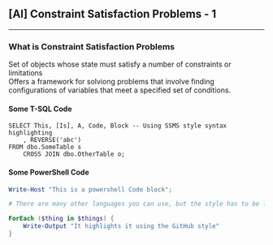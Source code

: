 ## [AI] Constraint Satisfaction Problems - 1
---

### What is Constraint Satisfaction Problems

Set of objects whose state must satisfy a number of constraints or limitations  
Offers a framework for solviong problems that involve finding configurations of variables that meet a specified set of conditions.


#### Some T-SQL Code

```tsql
SELECT This, [Is], A, Code, Block -- Using SSMS style syntax highlighting
    , REVERSE('abc')
FROM dbo.SomeTable s
    CROSS JOIN dbo.OtherTable o;
```

#### Some PowerShell Code

```powershell
Write-Host "This is a powershell Code block";

# There are many other languages you can use, but the style has to be loaded first

ForEach ($thing in $things) {
    Write-Output "It highlights it using the GitHub style"
}
```

